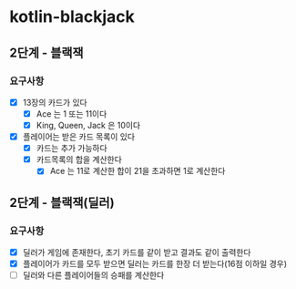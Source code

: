 # kotlin-blackjack

## 2단계 - 블랙잭
### 요구사항
- [x] 13장의 카드가 있다
    - [x] Ace 는 1 또는 11이다
    - [x] King, Queen, Jack 은 10이다
- [x] 플레이어는 받은 카드 목록이 있다
    - [x] 카드는 추가 가능하다
    - [x] 카드목록의 합을 계산한다
        - [x] Ace 는 11로 계산한 합이 21을 초과하면 1로 계산한다

## 2단계 - 블랙잭(딜러)
### 요구사항
- [x] 딜러가 게임에 존재한다, 초기 카드를 같이 받고 결과도 같이 출력한다
- [x] 플레이어가 카드를 모두 받으면 딜러는 카드를 한장 더 받는다(16점 이하일 경우)
- [ ] 딜러와 다른 플레이어들의 승패를 계산한다
